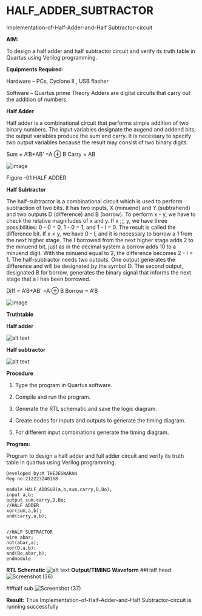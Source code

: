 # HALF_ADDER_SUBTRACTOR

Implementation-of-Half-Adder-and-Half Subtractor-circuit

**AIM:**

To design a half adder and half subtractor circuit and verify its truth table in Quartus using Verilog programming.

**Equipments Required:**

Hardware – PCs, Cyclone II , USB flasher 

Software – Quartus prime Theory Adders are digital circuits that carry out the addition of numbers.

**Half Adder**

Half adder is a combinational circuit that performs simple addition of two binary numbers. The input variables designate the augend and addend bits; the output variables produce the sum and carry. It is necessary to specify two output variables because the result may consist of two binary digits.

Sum = A’B+AB’ =A ⊕ B Carry = AB

![image](https://github.com/naavaneetha/HALF_ADDER_SUBTRACTOR/assets/154305477/bd4a0b2c-cdbc-4184-ab08-81578f121e1f)

Figure -01 HALF ADDER

**Half Subtractor**

The half-subtractor is a combinational circuit which is used to perform subtraction of two bits. It has two inputs, X (minuend) and Y (subtrahend) and two outputs D (difference) and B (borrow). To perform x - y, we have to check the relative magnitudes of x and y. If x ;;, y, we have three possibilities: 0 - 0 = 0, 1 - 0 = 1, and 1 - I = 0. The result is called the difference bit. If x < y, we have 0 - I, and it is necessary to borrow a 1 from the next higher stage. The I borrowed from the next higher stage adds 2 to the minuend bit, just as in the decimal system a borrow adds 10 to a minuend digit. With the minuend equal to 2, the difference becomes 2 - I = 1. The half-subtractor needs two outputs. One output generates the difference and will be designated by the symbol D. The second output, designated B for borrow, generates the binary signal that informs the next stage that a I has been borrowed. 

Diff = A’B+AB’ =A ⊕ B
Borrow = A’B

 ![image](https://github.com/naavaneetha/HALF_ADDER_SUBTRACTOR/assets/154305477/d76b099c-513f-4e7c-843a-e2fd028a531a)


**Truthtable**

**Half adder**

![alt text](<Screenshot 2024-03-19 082300.png>)

**Half subtractor**

![alt text](<Screenshot 2024-03-19 082145.png>)

**Procedure**

1.	Type the program in Quartus software.

2.	Compile and run the program.

3.	Generate the RTL schematic and save the logic diagram.

4.	Create nodes for inputs and outputs to generate the timing diagram.

5.	For different input combinations generate the timing diagram.


**Program:**

 Program to design a half adder and full adder circuit and verify its truth table in quartus using Verilog programming.
```
Developed by:M THEJESWARAN
Reg no:212223240168

module HALF_ADDSUB(a,b,sum,carry,D,Bo);
input a,b;
output sum,carry,D,Bo;
//HALF ADDER
xor(sum,a,b);
and(carry,a,b);


//HALF SUBTRACTOR
wire abar;
not(abar,a);
xor(D,a,b);
and(Bo,abar,b);
endmodule
```

**RTL Schematic**
![alt text](<Screenshot 2024-03-19 080053.png>)
**Output/TIMING Waveform**
##Half head
![Screenshot (36)](https://github.com/23005672/HALF_ADDER_SUBTRACTOR/assets/138971519/c4ff84e0-e081-4224-acbd-374413d10763)

##half sub
![Screenshot (37)](https://github.com/23005672/HALF_ADDER_SUBTRACTOR/assets/138971519/bfc83070-f266-4260-aa7d-9a60a2af1167)

**Result:**
Thus Implementation-of-Half-Adder-and-Half Subtractor-circuit is running successfully
